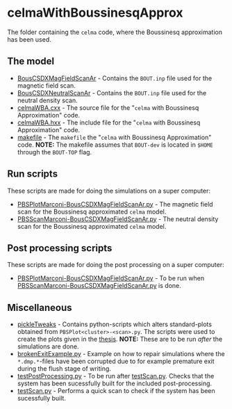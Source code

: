 # celmaWithBoussinesqApprox

The folder containing the `celma` code, where the Boussinesq
approximation has been used.

## The model
* [BousCSDXMagFieldScanAr](BousCSDXMagFieldScanAr) - Contains the
  `BOUT.inp` file used for the magnetic field scan.
* [BousCSDXNeutralScanAr](BousCSDXNeutralScanAr) - Contains the
  `BOUT.inp` file used for the neutral density scan.
* [celmaWBA.cxx](celmaWBA.cxx) - The source file for the "`celma` with
  Boussinesq Approximation" code.
* [celmaWBA.hxx](celmaWBA.hxx) - The include file for the "`celma` with
  Boussinesq Approximation" code.
* [makefile](makefile) - The `makefile` the "`celma` with
  Boussinesq Approximation" code.
  **NOTE:** The makefile assumes that `BOUT-dev` is located in `$HOME` through
  the `BOUT-TOP` flag.

## Run scripts
These scripts are made for doing the simulations on a super computer:
* [PBSPlotMarconi-BousCSDXMagFieldScanAr.py](PBSScanMarconi-CSDXMagFieldScanAr.py) -
  The magnetic field scan for the Boussinesq approximated `celma` model.
* [PBSScanMarconi-BousCSDXMagFieldScanAr.py](PBSScanMarconi-BousCSDXMagFieldScanAr.py) -
  The neutral density scan for the Boussinesq approximated `celma` model.

## Post processing scripts
These scripts are made for doing the post processing on a super computer:
* [PBSPlotMarconi-BousCSDXMagFieldScanAr.py](PBSPlotMarconi-BousCSDXMagFieldScanAr.py) - To be run when
  [PBSScanMarconi-BousCSDXMagFieldScanAr.py](PBSScanMarconi-BousCSDXMagFieldScanAr.py)
  is done.

## Miscellaneous
* [pickleTweaks](pickleTweaks) - Contains python-scripts which alters
  standard-plots obtained from `PBSPlot<cluster>-<scan>.py`. The scripts were
  used to create the plots given in the
  [thesis](https://github.com/CELMA-project/dissertation/releases/latest).
  **NOTE:** These are to be run *after* the simulations are done.
* [brokenExitExample.py](brokenExitExample.py) - Example on how to repair
  simulations where the `*.dmp.*`-files have been corrupted due to for example
  premature exit during the flush stage of writing.
* [testPostProcessing.py](testPostProcessing.py) - To be run after
  [testScan.py](testScan.py). Checks that the system has been sucessfully built
  for the included post-processing.
* [testScan.py](testScan.py) - Performs a quick scan to check if the system has
  been sucessfully built.
